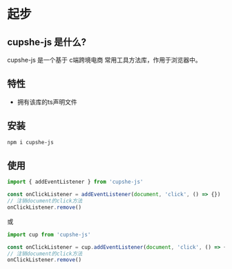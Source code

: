 # 起步

## cupshe-js 是什么?

cupshe-js 是一个基于 c端跨境电商 常用工具方法库，作用于浏览器中。

## 特性

- 拥有该库的ts声明文件

## 安装

```bash
npm i cupshe-js
```

## 使用
```js
import { addEventListener } from 'cupshe-js'

const onClickListener = addEventListener(document, 'click', () => {})
// 注销document的click方法
onClickListener.remove()
```

或

```js
import cup from 'cupshe-js'

const onClickListener = cup.addEventListener(document, 'click', () => {})
// 注销document的click方法
onClickListener.remove()
```